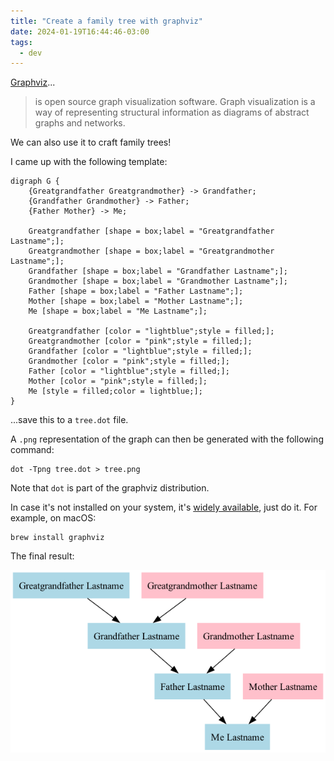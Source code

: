 ```yaml
---
title: "Create a family tree with graphviz"
date: 2024-01-19T16:44:46-03:00
tags:
  - dev
---
```


[Graphviz](https://graphviz.org/)...

> is open source graph visualization software. Graph visualization is a way of
> representing structural information as diagrams of abstract graphs and
> networks.

We can also use it to craft family trees!

<!--more-->

I came up with the following template:

```graphviz
digraph G {
    {Greatgrandfather Greatgrandmother} -> Grandfather;
    {Grandfather Grandmother} -> Father;
    {Father Mother} -> Me;

    Greatgrandfather [shape = box;label = "Greatgrandfather Lastname";];
    Greatgrandmother [shape = box;label = "Greatgrandmother Lastname";];
    Grandfather [shape = box;label = "Grandfather Lastname";];
    Grandmother [shape = box;label = "Grandmother Lastname";];
    Father [shape = box;label = "Father Lastname";];
    Mother [shape = box;label = "Mother Lastname";];
    Me [shape = box;label = "Me Lastname";];

    Greatgrandfather [color = "lightblue";style = filled;];
    Greatgrandmother [color = "pink";style = filled;];
    Grandfather [color = "lightblue";style = filled;];
    Grandmother [color = "pink";style = filled;];
    Father [color = "lightblue";style = filled;];
    Mother [color = "pink";style = filled;];
    Me [style = filled;color = lightblue;];
}
```

...save this to a `tree.dot` file.

A `.png` representation of the graph can then be generated with the following
command:

```shell
dot -Tpng tree.dot > tree.png
```

Note that `dot` is part of the graphviz distribution.

In case it's not installed on your system, it's [widely
available](https://repology.org/project/graphviz/versions), just do it. For
example, on macOS:

```shell
brew install graphviz
```

The final result:

![family tree](tree.png)
